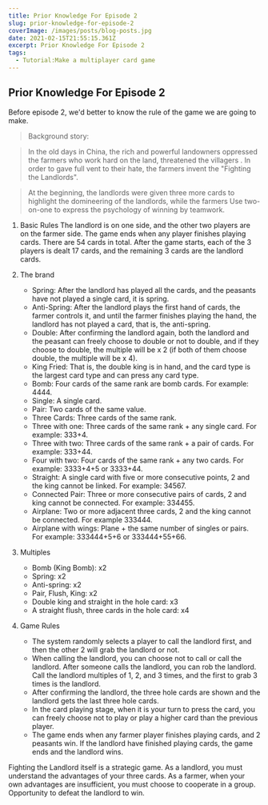 ```yaml
---
title: Prior Knowledge For Episode 2
slug: prior-knowledge-for-episode-2
coverImage: /images/posts/blog-posts.jpg
date: 2021-02-15T21:55:15.361Z
excerpt: Prior Knowledge For Episode 2
tags:
  - Tutorial:Make a multiplayer card game
---
```


## Prior Knowledge For Episode 2

Before episode 2, we'd better to know the rule of the game we are going to make.

> Background story:

> In the old days in China, the rich and powerful landowners oppressed the
> farmers who work hard on the land, threatened the villagers . In order to gave
> full vent to their hate, the farmers invent the "Fighting the Landlords".

> At the beginning, the landlords were given three more cards to highlight the
> domineering of the landlords, while the farmers Use two-on-one to express the
> psychology of winning by teamwork.

1. Basic Rules The landlord is on one side, and the other two players are on the
   farmer side. The game ends when any player finishes playing cards. There are
   54 cards in total. After the game starts, each of the 3 players is dealt 17
   cards, and the remaining 3 cards are the landlord cards.

2. The brand
   - Spring: After the landlord has played all the cards, and the peasants have
     not played a single card, it is spring.
   - Anti-Spring: After the landlord plays the first hand of cards, the farmer
     controls it, and until the farmer finishes playing the hand, the landlord
     has not played a card, that is, the anti-spring.
   - Double: After confirming the landlord again, both the landlord and the
     peasant can freely choose to double or not to double, and if they choose to
     double, the multiple will be x 2 (if both of them choose double, the
     multiple will be x 4).
   - King Fried: That is, the double king is in hand, and the card type is the
     largest card type and can press any card type.
   - Bomb: Four cards of the same rank are bomb cards. For example: 4444.
   - Single: A single card.
   - Pair: Two cards of the same value.
   - Three Cards: Three cards of the same rank.
   - Three with one: Three cards of the same rank + any single card. For
     example: 333+4.
   - Three with two: Three cards of the same rank + a pair of cards. For
     example: 333+44.
   - Four with two: Four cards of the same rank + any two cards. For example:
     3333+4+5 or 3333+44.
   - Straight: A single card with five or more consecutive points, 2 and the
     king cannot be linked. For example: 34567.
   - Connected Pair: Three or more consecutive pairs of cards, 2 and king cannot
     be connected. For example: 334455.
   - Airplane: Two or more adjacent three cards, 2 and the king cannot be
     connected. For example 333444.
   - Airplane with wings: Plane + the same number of singles or pairs. For
     example: 333444+5+6 or 333444+55+66.

3. Multiples
   - Bomb (King Bomb): x2
   - Spring: x2
   - Anti-spring: x2
   - Pair, Flush, King: x2
   - Double king and straight in the hole card: x3
   - A straight flush, three cards in the hole card: x4
4. Game Rules
   - The system randomly selects a player to call the landlord first, and then
     the other 2 will grab the landlord or not.
   - When calling the landlord, you can choose not to call or call the landlord.
     After someone calls the landlord, you can rob the landlord. Call the
     landlord multiples of 1, 2, and 3 times, and the first to grab 3 times is
     the landlord.
   - After confirming the landlord, the three hole cards are shown and the
     landlord gets the last three hole cards.
   - In the card playing stage, when it is your turn to press the card, you can
     freely choose not to play or play a higher card than the previous player.
   - The game ends when any farmer player finishes playing cards, and 2 peasants
     win. If the landlord have finished playing cards, the game ends and the
     landlord wins.

Fighting the Landlord itself is a strategic game. As a landlord, you must
understand the advantages of your three cards. As a farmer, when your own
advantages are insufficient, you must choose to cooperate in a group.
Opportunity to defeat the landlord to win.
